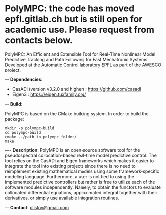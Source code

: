# PolyMPC: the code has moved epfl.gitlab.ch but is still open for academic use. Please request from contacts below.
PolyMPC: An Efficient and Extensible Tool for Real-Time Nonlinear Model Predictive Tracking and Path Following for Fast Mechatronic Systems. Developed at the Automatic Control laboratory EPFL as part of the AWESCO project.

-- **Dependencies**:
 - CasADi (version v3.2.0 and higher) : https://github.com/casadi
 - Eigen3 : https://eigen.tuxfamily.org/
 
-- **Build**:

PolyMPC is based on the CMake building system. In order to build the package:
```
mkdir -p polympc-build
cd polympc-build
cmake ../path_to_polympc_folder/
make 
```

—- **Description**:
PolyMPC is an open-source software tool for the pseudospectral collocation-based real-time model predictive control.  The tool relies on the CasADi and Eigen frameworks which makes it easier to integrate the tool into existing projects since there is no need to reimplement existing mathematical models using some framework-specific modeling language. Furthermore, a user is not tied to using the implemented predictive controllers but rather is free to utilize each of the software modules independently. Namely, to obtain the functors to evaluate collocated differential equations, approximated integral together with their derivatives, or simply use available integration routines.
 
 -- **Contact**: plistov@gmail.com
